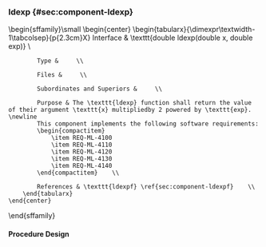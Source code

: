### ldexp  {#sec:component-ldexp}

\begin{sffamily}\small
	\begin{center}
		\begin{tabularx}{\dimexpr\textwidth-1\tabcolsep}{p{2.3cm}X}
			Interface       & \texttt{double ldexp(double x, double exp)} \\ 
			
			Type &     \\ 
			
			Files &     \\ 
			
			Subordinates and Superiors &     \\ 
			
			Purpose & The \texttt{ldexp} function shall return the value of their argument \texttt{x} multipliedby 2 powered by \texttt{exp}. \newline
			This component implements the following software requirements:
			\begin{compactitem}
				\item REQ-ML-4100
				\item REQ-ML-4110
				\item REQ-ML-4120
				\item REQ-ML-4130
				\item REQ-ML-4140
			\end{compactitem}    \\ 
			
			References & \texttt{ldexpf} \ref{sec:component-ldexpf}    \\ 
		\end{tabularx}
	\end{center}
\end{sffamily}

#### Procedure Design
